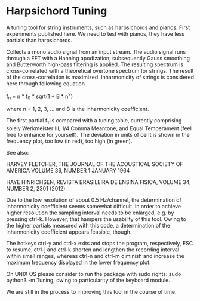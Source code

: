 # Harpsichord Tuning

A tuning tool for string instruments, such as harpsichords and pianos. First experiments published here. We need to test 
with pianos, they have less partials than harpsichords. 

Collects a mono audio signal from an input stream. The audio signal runs through a FFT with a Hanning apodization,
subsequently Gauss smoothing and Butterworth high-pass filtering is applied. The resulting spectrum is cross-correlated
with a theoretical overtone spectrum for strings. The result of the cross-correlation is maximized. Inharmonicity of 
strings is considered here through following equation

f<sub>n</sub> = n * f<sub>0</sub> * sqrt(1 + B * n<sup>2</sup>)

where n = 1, 2, 3, ... and B is the inharmonicity coefficient.
 
The first partial f<sub>1</sub> is compared with a tuning table, currently comprising solely Werkmeister III, 
1/4 Comma Meantone, and Equal Temperament (feel free to enhance for yourself). The deviation in units of cent is 
shown in the frequency plot, too low (in red), too high (in green).

See also:

HARVEY FLETCHER, THE JOURNAL OF THE ACOUSTICAL SOCIETY OF AMERICA VOLUME 36, NUMBER 1 JANUARY 1964

HAYE HINRICHSEN, REVISTA BRASILEIRA DE ENSINA FISICA, VOLUME 34, NUMBER 2, 2301 (2012)

Due to the low resolution of about 0.5 Hz/channel, the determination of inharmonicity coefficient 
seems somewhat difficult.
In order to achieve higher resolution the sampling interval needs to be enlarged, e.g. by pressing ctrl-k. However, that 
hampers the usability of this tool. Owing to the higher partials measured with this code, a determination of the inharmonicity coefficient appears feasible, though.

The hotkeys ctrl-y and ctrl-x exits and stops the program, respectively, ESC to resume. ctrl-j and ctrl-k shorten
and lengthen the recording interval within small ranges, whereas ctrl-n and ctrl-m diminish and increase the maximum 
frequency displayed in the lower frequency plot.

On UNIX OS please consider to run the package with sudo rights: sudo python3 -m Tuning, owing to particularity 
of the keyboard module.

We are still in the process to improving this tool in the course of time.